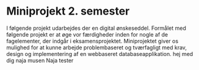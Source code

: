 # Miniprojekt 2. semester
I følgende projekt udarbejdes der en digital ønskeseddel. Formålet med følgende projekt er at øge vor færdigheder inden for nogle af de fagelementer, der indgår i eksamensprojektet. Miniprojektet giver os mulighed for at kunne arbejde problembaseret og tværfagligt med krav, design og implementering af en webbaseret databaseapplikation.
hej med dig naja musen
Naja tester 